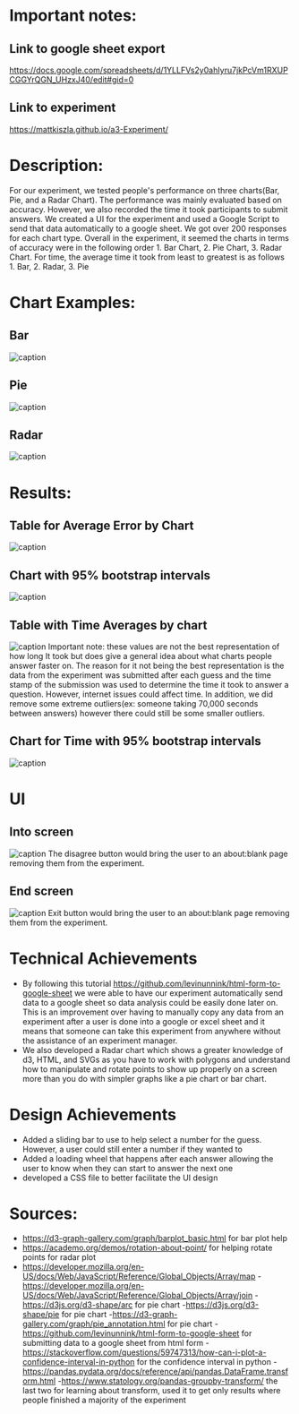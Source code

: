 # Important notes:

## Link to google sheet export 

https://docs.google.com/spreadsheets/d/1YLLFVs2y0ahIyru7jkPcVm1RXUPCGGYrQGN_UHzxJ40/edit#gid=0

## Link to experiment 
https://mattkiszla.github.io/a3-Experiment/


# Description:

For our experiment, we tested people's performance on three charts(Bar, Pie, and a Radar Chart). The performance was mainly evaluated based on accuracy. However, we also recorded the time it took participants to submit answers. We created a UI for the experiment and used a Google Script to send that data automatically to a google sheet. We got over 200 responses for each chart type. Overall in the experiment, it seemed the charts in terms of accuracy were in the following order 1. Bar Chart, 2. Pie Chart, 3. Radar Chart. For time, the average time it took from least to greatest is as follows 1. Bar, 2. Radar, 3. Pie


# Chart Examples:

## Bar
![caption](img/bar.png)

## Pie
![caption](img/pie.png)

## Radar
![caption](img/radar.png)


# Results:

## Table for Average Error by Chart
![caption](img/resultsTable.png)

## Chart with 95% bootstrap intervals
![caption](img/CHART_GRAPH.png)

## Table with Time Averages by chart
![caption](img/timeTable.png)
Important note: these values are not the best representation of how long It took but does give a general idea about what charts people answer faster on. The reason for it not being the best representation is the data from the experiment was submitted after each guess and the time stamp of the submission was used to determine the time it took to answer a question. However, internet issues could affect time. In addition, we did remove some extreme outliers(ex: someone taking 70,000 seconds between answers) however there could still be some smaller outliers. 

## Chart for Time with 95% bootstrap intervals
![caption](img/timeGraph.png)


# UI 

## Into screen
![caption](img/UIintro.png)
The disagree button would bring the user to an about:blank page removing them from the experiment.

## End screen
![caption](img/UIend.png)
Exit button would bring the user to an about:blank page removing them from the experiment.


# Technical Achievements 
- By following this tutorial https://github.com/levinunnink/html-form-to-google-sheet we were able to have our experiment automatically send data to a google sheet so data analysis could be easily done later on. This is an improvement over having to manually copy any data from an experiment after a user is done into a google or excel sheet and it means that someone can take this experiment from anywhere without the assistance of an experiment manager.
- We also developed a Radar chart which shows a greater knowledge of d3, HTML, and SVGs as you have to work with polygons and understand how to manipulate and rotate points to show up properly on a screen more than you do with simpler graphs like a pie chart or bar chart.

# Design Achievements

- Added a sliding bar to use to help select a number for the guess. However, a user could still enter a number if they wanted to
- Added a loading wheel that happens after each answer allowing the user to know when they can start to answer the next one
- developed a CSS file to better facilitate the UI design


# Sources:

- https://d3-graph-gallery.com/graph/barplot_basic.html for bar plot help
- https://academo.org/demos/rotation-about-point/ for helping rotate points for radar plot
- https://developer.mozilla.org/en-US/docs/Web/JavaScript/Reference/Global_Objects/Array/map
-https://developer.mozilla.org/en-US/docs/Web/JavaScript/Reference/Global_Objects/Array/join
-https://d3js.org/d3-shape/arc for pie chart
-https://d3js.org/d3-shape/pie for pie chart
-https://d3-graph-gallery.com/graph/pie_annotation.html for pie chart
-https://github.com/levinunnink/html-form-to-google-sheet for submitting data to a google sheet from html form
-https://stackoverflow.com/questions/59747313/how-can-i-plot-a-confidence-interval-in-python for the confidence interval in python
-https://pandas.pydata.org/docs/reference/api/pandas.DataFrame.transform.html
-https://www.statology.org/pandas-groupby-transform/ the last two for learning about transform, used it to get only results where people finished a majority of the experiment
